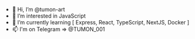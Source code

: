 - 👋 Hi, I’m @tumon-art
- 👀 I’m interested in JavaScript
- 🌱 I’m currently learning [ Express, React, TypeScript, NextJS, Docker ]
- 📫 I'm on Telegram => @TUMON_001

